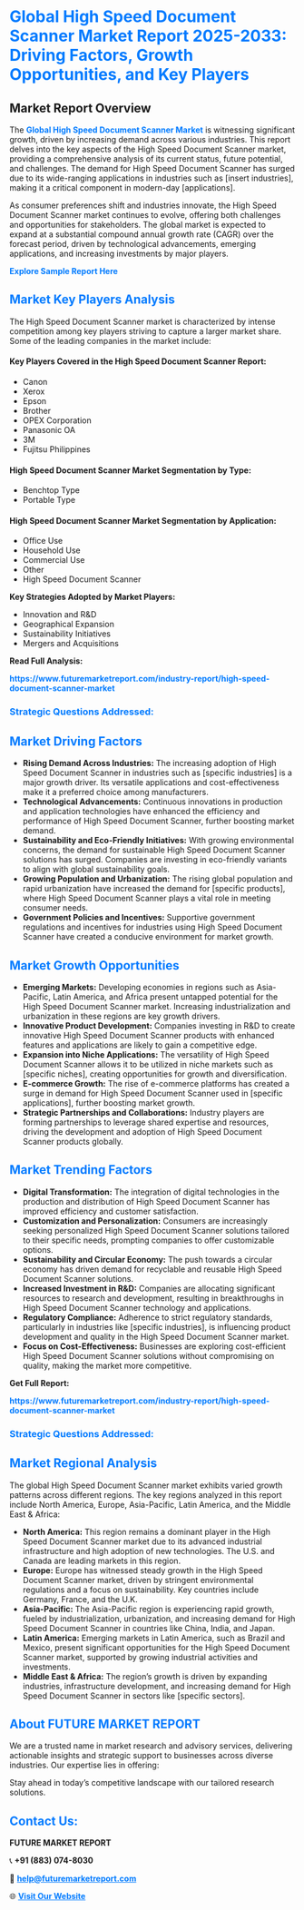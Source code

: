 <h1 style="color: #007BFF;">Global High Speed Document Scanner Market Report 2025-2033: Driving Factors, Growth Opportunities, and Key Players</h1>

<section id="overview">
<h2>Market Report Overview</h2>
<p>The <a href="https://www.futuremarketreport.com/industry-report/high-speed-document-scanner-market" style="color: #007BFF; text-decoration: none;"><strong>Global High Speed Document Scanner Market</strong></a> is witnessing significant growth, driven by increasing demand across various industries. This report delves into the key aspects of the High Speed Document Scanner market, providing a comprehensive analysis of its current status, future potential, and challenges. The demand for High Speed Document Scanner has surged due to its wide-ranging applications in industries such as [insert industries], making it a critical component in modern-day [applications].</p>
<p>As consumer preferences shift and industries innovate, the High Speed Document Scanner market continues to evolve, offering both challenges and opportunities for stakeholders. The global market is expected to expand at a substantial compound annual growth rate (CAGR) over the forecast period, driven by technological advancements, emerging applications, and increasing investments by major players.</p>
</section>

<section id="overview">
<p><a href="https://www.futuremarketreport.com/request-sample/reportId=107613" style="color: #007BFF; text-decoration: none;"><strong>Explore Sample Report Here</strong></a></p>
</section>

<section id="key-players">
<h2 style="color: #007BFF;">Market Key Players Analysis</h2>
<p>The High Speed Document Scanner market is characterized by intense competition among key players striving to capture a larger market share. Some of the leading companies in the market include:</p>
<h4>Key Players Covered in the High Speed Document Scanner Report:</h4>
<ul><li>Canon</li><li>Xerox</li><li>Epson</li><li>Brother</li><li>OPEX Corporation</li><li>Panasonic OA</li><li>3M</li><li>Fujitsu Philippines</li></ul>
<h4>High Speed Document Scanner Market Segmentation by Type:</h4>
<ul><li>Benchtop Type</li><li>Portable Type</li></ul>

<h4>High Speed Document Scanner Market Segmentation by Application:</h4>
<ul><li>Office Use</li><li>Household Use</li><li>Commercial Use</li><li>Other</li><li>High Speed Document Scanner</li></ul>
<p><strong>Key Strategies Adopted by Market Players:</strong></p>
<ul>
<li>Innovation and R&D</li>
<li>Geographical Expansion</li>
<li>Sustainability Initiatives</li>
<li>Mergers and Acquisitions</li>
</ul>
</section>

<section>
<p><strong>Read Full Analysis: </strong></p><a href="https://www.futuremarketreport.com/industry-report/high-speed-document-scanner-market" style="color: #007BFF; text-decoration: none;"><strong>https://www.futuremarketreport.com/industry-report/high-speed-document-scanner-market</strong></a>
<h3 style="color: #007BFF;">Strategic Questions Addressed:</h3>
</section>

<section id="driving-factors">
<h2 style="color: #007BFF;">Market Driving Factors</h2>
<ul>
<li><strong>Rising Demand Across Industries:</strong> The increasing adoption of High Speed Document Scanner in industries such as [specific industries] is a major growth driver. Its versatile applications and cost-effectiveness make it a preferred choice among manufacturers.</li>
<li><strong>Technological Advancements:</strong> Continuous innovations in production and application technologies have enhanced the efficiency and performance of High Speed Document Scanner, further boosting market demand.</li>
<li><strong>Sustainability and Eco-Friendly Initiatives:</strong> With growing environmental concerns, the demand for sustainable High Speed Document Scanner solutions has surged. Companies are investing in eco-friendly variants to align with global sustainability goals.</li>
<li><strong>Growing Population and Urbanization:</strong> The rising global population and rapid urbanization have increased the demand for [specific products], where High Speed Document Scanner plays a vital role in meeting consumer needs.</li>
<li><strong>Government Policies and Incentives:</strong> Supportive government regulations and incentives for industries using High Speed Document Scanner have created a conducive environment for market growth.</li>
</ul>
</section>

<section id="growth-opportunities">
<h2 style="color: #007BFF;">Market Growth Opportunities</h2>
<ul>
<li><strong>Emerging Markets:</strong> Developing economies in regions such as Asia-Pacific, Latin America, and Africa present untapped potential for the High Speed Document Scanner market. Increasing industrialization and urbanization in these regions are key growth drivers.</li>
<li><strong>Innovative Product Development:</strong> Companies investing in R&D to create innovative High Speed Document Scanner products with enhanced features and applications are likely to gain a competitive edge.</li>
<li><strong>Expansion into Niche Applications:</strong> The versatility of High Speed Document Scanner allows it to be utilized in niche markets such as [specific niches], creating opportunities for growth and diversification.</li>
<li><strong>E-commerce Growth:</strong> The rise of e-commerce platforms has created a surge in demand for High Speed Document Scanner used in [specific applications], further boosting market growth.</li>
<li><strong>Strategic Partnerships and Collaborations:</strong> Industry players are forming partnerships to leverage shared expertise and resources, driving the development and adoption of High Speed Document Scanner products globally.</li>
</ul>
</section>

<section id="trending-factors">
<h2 style="color: #007BFF;">Market Trending Factors</h2>
<ul>
<li><strong>Digital Transformation:</strong> The integration of digital technologies in the production and distribution of High Speed Document Scanner has improved efficiency and customer satisfaction.</li>
<li><strong>Customization and Personalization:</strong> Consumers are increasingly seeking personalized High Speed Document Scanner solutions tailored to their specific needs, prompting companies to offer customizable options.</li>
<li><strong>Sustainability and Circular Economy:</strong> The push towards a circular economy has driven demand for recyclable and reusable High Speed Document Scanner solutions.</li>
<li><strong>Increased Investment in R&D:</strong> Companies are allocating significant resources to research and development, resulting in breakthroughs in High Speed Document Scanner technology and applications.</li>
<li><strong>Regulatory Compliance:</strong> Adherence to strict regulatory standards, particularly in industries like [specific industries], is influencing product development and quality in the High Speed Document Scanner market.</li>
<li><strong>Focus on Cost-Effectiveness:</strong> Businesses are exploring cost-efficient High Speed Document Scanner solutions without compromising on quality, making the market more competitive.</li>
</ul>
</section>

<section>
<p><strong>Get Full Report: </strong></p><a href="https://www.futuremarketreport.com/industry-report/high-speed-document-scanner-market" style="color: #007BFF; text-decoration: none;"><strong>https://www.futuremarketreport.com/industry-report/high-speed-document-scanner-market</strong></a>
<h3 style="color: #007BFF;">Strategic Questions Addressed:</h3>
</section>


<section id="regional-analysis">
<h2 style="color: #007BFF;">Market Regional Analysis</h2>
<p>The global High Speed Document Scanner market exhibits varied growth patterns across different regions. The key regions analyzed in this report include North America, Europe, Asia-Pacific, Latin America, and the Middle East & Africa:</p>
<ul>
<li><strong>North America:</strong> This region remains a dominant player in the High Speed Document Scanner market due to its advanced industrial infrastructure and high adoption of new technologies. The U.S. and Canada are leading markets in this region.</li>
<li><strong>Europe:</strong> Europe has witnessed steady growth in the High Speed Document Scanner market, driven by stringent environmental regulations and a focus on sustainability. Key countries include Germany, France, and the U.K.</li>
<li><strong>Asia-Pacific:</strong> The Asia-Pacific region is experiencing rapid growth, fueled by industrialization, urbanization, and increasing demand for High Speed Document Scanner in countries like China, India, and Japan.</li>
<li><strong>Latin America:</strong> Emerging markets in Latin America, such as Brazil and Mexico, present significant opportunities for the High Speed Document Scanner market, supported by growing industrial activities and investments.</li>
<li><strong>Middle East & Africa:</strong> The region’s growth is driven by expanding industries, infrastructure development, and increasing demand for High Speed Document Scanner in sectors like [specific sectors].</li>
</ul>
</section>

<footer>
<h2 style="color: #007BFF;">About FUTURE MARKET REPORT</h2>
<p>We are a trusted name in market research and advisory services, delivering actionable insights and strategic support to businesses across diverse industries. Our expertise lies in offering:</p>

<p>Stay ahead in today’s competitive landscape with our tailored research solutions.</p>

<h2 style="color: #007BFF;">Contact Us:</h2>
<p><strong>FUTURE MARKET REPORT</strong></p>
<p>📞 <strong>+91 (883) 074-8030</strong></p>
<p>📧 <strong><a href="mailto:help@futuremarketreport.com" style="color: #007BFF;">help@futuremarketreport.com</a></strong></p>
<p>🌐 <strong><a href="https://www.futuremarketreport.com/" style="color: #007BFF;">Visit Our Website</a></strong></p>
</footer>
